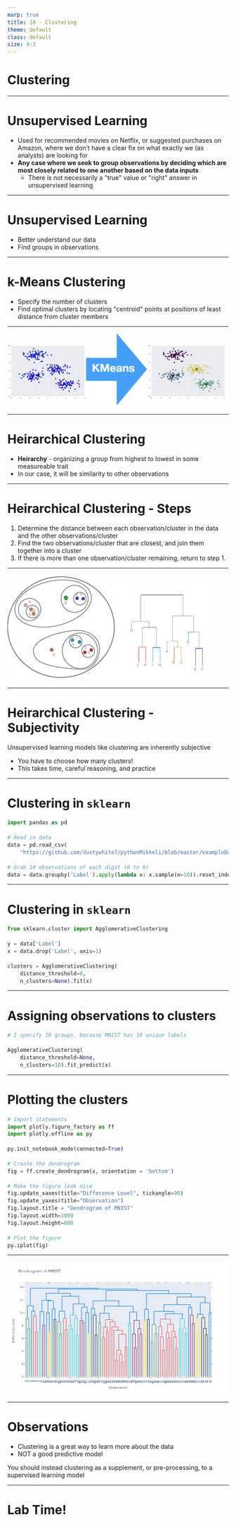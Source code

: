```yaml
---
marp: true
title: 10 - Clustering
theme: default
class: default
size: 4:3
---
```


# Clustering

---

# Unsupervised Learning

- Used for recommended movies on Netflix, or suggested purchases on Amazon, where we don’t have a clear fix on what exactly we (as analysts) are looking for
- **Any case where we seek to group observations by deciding which are most closely related to one another based on the data inputs**
    - There is not necessarily a "true" value or "right" answer in unsupervised learning


---

# Unsupervised Learning

- Better understand our data
- Find groups in observations 

---

# k-Means Clustering

- Specify the number of clusters
- Find optimal clusters by locating "centroid" points at positions of least distance from cluster members

---

![](kmeans.png)


---

# Heirarchical Clustering

- **Heirarchy** - organizing a group from highest to lowest in some measureable trait
- In our case, it will be similarity to other observations

---

# Heirarchical Clustering - Steps

1) Determine the distance between each observation/cluster in the data and the other observations/cluster
2) Find the two observations/cluster that are closest, and join them together into a cluster
3) If there is more than one observation/cluster remaining, return to step 1.

---

![w:900](cluster.png)

---

# Heirarchical Clustering - Subjectivity

Unsupervised learning models like clustering are inherently subjective
- You have to choose how many clusters!
- This takes time, careful reasoning, and practice

---

# Clustering in `sklearn`

```python
import pandas as pd

# Read in data
data = pd.read_csv(
    "https://github.com/dustywhite7/pythonMikkeli/blob/master/exampleData/mnistTrain.csv?raw=true")

# Grab 10 observations of each digit (0 to 9)
data = data.groupby('Label').apply(lambda x: x.sample(n=10)).reset_index(drop=True)
```

---

# Clustering in `sklearn`

```python
from sklearn.cluster import AgglomerativeClustering

y = data['Label']
x = data.drop('Label', axis=1)

clusters = AgglomerativeClustering(
    distance_threshold=0, 
    n_clusters=None).fit(x)
```

---

# Assigning observations to clusters

```python
# I specify 10 groups, because MNIST has 10 unique labels

AgglomerativeClustering(
    distance_threshold=None, 
    n_clusters=10).fit_predict(x)
```

---

# Plotting the clusters

```python
# Import statements
import plotly.figure_factory as ff
import plotly.offline as py

py.init_notebook_mode(connected=True)

# Create the dendrogram
fig = ff.create_dendrogram(x, orientation = 'bottom')

# Make the figure look nice
fig.update_xaxes(title="Difference Level", tickangle=90)
fig.update_yaxes(title="Observation")
fig.layout.title = "Dendrogram of MNIST"
fig.layout.width=1000
fig.layout.height=600

# Plot the figure
py.iplot(fig)
```

---

![](dendrogram.png)

---

# Observations

- Clustering is a great way to learn more about the data
- NOT a good predictive model

You should instead clustering as a supplement, or pre-processing, to a supervised learning model

---

# Lab Time!
